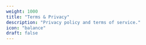 ```yaml
---
weight: 1000
title: "Terms & Privacy"
description: "Privacy policy and terms of service."
icon: "balance"
draft: false
---
```


